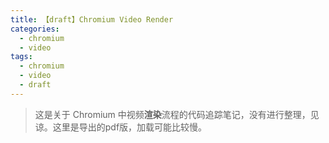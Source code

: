 ```yaml
---
title: 【draft】Chromium Video Render
categories:
  - chromium
  - video
tags:
  - chromium
  - video
  - draft
---
```


> 这是关于 Chromium 中视频**渲染**流程的代码追踪笔记，没有进行整理，见谅。这里是导出的pdf版，加载可能比较慢。

<object data="/data/Video Render.pdf" width="1000" height="1000" type='application/pdf'/>
